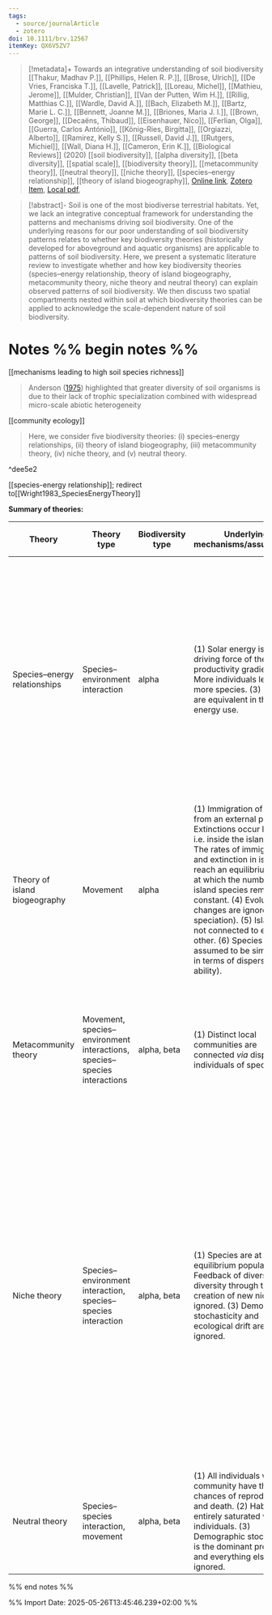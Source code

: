 ```yaml
---
tags:
  - source/journalArticle
  - zotero
doi: 10.1111/brv.12567
itemKey: QX6V5ZV7
---
```

>[!metadata]+
> Towards an integrative understanding of soil biodiversity
> [[Thakur, Madhav P.]], [[Phillips, Helen R. P.]], [[Brose, Ulrich]], [[De Vries, Franciska T.]], [[Lavelle, Patrick]], [[Loreau, Michel]], [[Mathieu, Jerome]], [[Mulder, Christian]], [[Van der Putten, Wim H.]], [[Rillig, Matthias C.]], [[Wardle, David A.]], [[Bach, Elizabeth M.]], [[Bartz, Marie L. C.]], [[Bennett, Joanne M.]], [[Briones, Maria J. I.]], [[Brown, George]], [[Decaëns, Thibaud]], [[Eisenhauer, Nico]], [[Ferlian, Olga]], [[Guerra, Carlos António]], [[König-Ries, Birgitta]], [[Orgiazzi, Alberto]], [[Ramirez, Kelly S.]], [[Russell, David J.]], [[Rutgers, Michiel]], [[Wall, Diana H.]], [[Cameron, Erin K.]], 
> [[Biological Reviews]] (2020)
> [[soil biodiversity]], [[alpha diversity]], [[beta diversity]], [[spatial scale]], [[biodiversity theory]], [[metacommunity theory]], [[neutral theory]], [[niche theory]], [[species–energy relationship]], [[theory of island biogeography]], 
> [Online link](https://onlinelibrary.wiley.com/doi/abs/10.1111/brv.12567), [Zotero Item](zotero://select/library/items/QX6V5ZV7), [Local pdf](file://C:/Users/aburg/Documents/references/zotero/storage/Q7ZNG8Y7/Thakur2020_integrativeunderstanding.pdf), 

>[!abstract]-
>Soil is one of the most biodiverse terrestrial habitats. Yet, we lack an integrative conceptual framework for understanding the patterns and mechanisms driving soil biodiversity. One of the underlying reasons for our poor understanding of soil biodiversity patterns relates to whether key biodiversity theories (historically developed for aboveground and aquatic organisms) are applicable to patterns of soil biodiversity. Here, we present a systematic literature review to investigate whether and how key biodiversity theories (species–energy relationship, theory of island biogeography, metacommunity theory, niche theory and neutral theory) can explain observed patterns of soil biodiversity. We then discuss two spatial compartments nested within soil at which biodiversity theories can be applied to acknowledge the scale-dependent nature of soil biodiversity.

# Notes %% begin notes %%
[[mechanisms leading to high soil species richness]]
>Anderson ([1975](https://onlinelibrary.wiley.com/doi/full/10.1111/brv.12567#brv12567-bib-0004)) highlighted that greater diversity of soil organisms is due to their lack of trophic specialization combined with widespread micro-scale abiotic heterogeneity

[[community ecology]]
> Here, we consider five biodiversity theories: (i) species–energy relationships, (ii) theory of island biogeography, (iii) metacommunity theory, (iv) niche theory, and (v) neutral theory.

^dee5e2

[[species-energy relationship]]; redirect to[[Wright1983_SpeciesEnergyTheory]]

**Summary of theories:**

| Theory                        | Theory type                                                              | Biodiversity type | Underlying mechanisms/assumptions                                                                                                                                                                                                                                                                                                                                                                                                   | Main prediction(s)                                                                                                                                                                                                                                                                                                                                                                                                                                               | Challenges relevant to soil organisms                                                                                                                                                                                                                                                                                             | Foundational references                                                                                                                                                                                                                                                                                          |
| ----------------------------- | ------------------------------------------------------------------------ | ----------------- | ----------------------------------------------------------------------------------------------------------------------------------------------------------------------------------------------------------------------------------------------------------------------------------------------------------------------------------------------------------------------------------------------------------------------------------- | ---------------------------------------------------------------------------------------------------------------------------------------------------------------------------------------------------------------------------------------------------------------------------------------------------------------------------------------------------------------------------------------------------------------------------------------------------------------- | --------------------------------------------------------------------------------------------------------------------------------------------------------------------------------------------------------------------------------------------------------------------------------------------------------------------------------- | ---------------------------------------------------------------------------------------------------------------------------------------------------------------------------------------------------------------------------------------------------------------------------------------------------------------- |
| Species–energy relationships  | Species–environment interaction                                          | alpha             | (1) Solar energy is the driving force of the productivity gradient. (2) More individuals lead to more species. (3) Species are equivalent in their energy use.                                                                                                                                                                                                                                                                      | (1) The productivity of an area enhances the number of species, and their population size.                                                                                                                                                                                                                                                                                                                                                                       | (1) Soil abiotic conditions can alter the strength of productivity–soil biodiversity relationships. (2) Energy conversion depends on environmental stoichiometry. Constraints in environmental stoichiometry are particularly strong in soil. These stoichiometric constraints are overcome by interactions among soil organisms. | Wright ([1983](https://onlinelibrary.wiley.com/doi/full/10.1111/brv.12567#brv12567-bib-0156)); Rosenzweig ([1995](https://onlinelibrary.wiley.com/doi/full/10.1111/brv.12567#brv12567-bib-0122)); Evans, Warren, & Gaston ([2005](https://onlinelibrary.wiley.com/doi/full/10.1111/brv.12567#brv12567-bib-0049)) |
| Theory of island biogeography | Movement                                                                 | alpha             | (1) Immigration of species from an external pool. (2) Extinctions occur locally, i.e. inside the island. (3) The rates of immigration and extinction in islands reach an equilibrium stage at which the number of island species remains constant. (4) Evolutionary changes are ignored (e.g. speciation). (5) Islands are not connected to each other. (6) Species are assumed to be similar (e.g. in terms of dispersal ability). | (1) Larger and less remote islands contain more species. (2) More (geographically) isolated islands are poorer in species number.                                                                                                                                                                                                                                                                                                                                | (1) Movement of organisms are constrained at multiple scales in soil. (2) Difficult to define an island/continent within soil (variable across scales).                                                                                                                                                                           | MacArthur & Wilson ([1967](https://onlinelibrary.wiley.com/doi/full/10.1111/brv.12567#brv12567-bib-0088))                                                                                                                                                                                                        |
| Metacommunity theory          | Movement, species–environment interactions, species–species interactions | alpha, beta       | (1) Distinct local communities are connected _via_ dispersal of individuals of species.                                                                                                                                                                                                                                                                                                                                             | (1) Local diversity (alpha and beta) depends on dispersal capacity. This relation can be hump-shaped. (2) The persistence of species in sinks depends on species dispersal.                                                                                                                                                                                                                                                                                      | (1) Not easy to estimate dispersal ability. (2) Difficult to define distinct patches (variable across scales).                                                                                                                                                                                                                    | Wilson ([1992](https://onlinelibrary.wiley.com/doi/full/10.1111/brv.12567#brv12567-bib-0154)); Mouquet & Loreau ([2002](https://onlinelibrary.wiley.com/doi/full/10.1111/brv.12567#brv12567-bib-0100)); Leibold _et al_. ([2004](https://onlinelibrary.wiley.com/doi/full/10.1111/brv.12567#brv12567-bib-0081))  |
| Niche theory                  | Species–environment interaction, species–species interaction             | alpha, beta       | (1) Species are at their equilibrium population. (2) Feedback of diversity on diversity through the creation of new niches is ignored. (3) Demographic stochasticity and ecological drift are ignored.                                                                                                                                                                                                                              | (1) For two or more species to coexist in an environment, they must occupy different niches or at least avoid niche overlap among them as far as possible. The greater the number of limiting factors (both biotic and abiotic), the greater the biodiversity (more heterogeneity leads to greater biodiversity). (2) Species abundance distribution depends on resource partionining. (3) Species similarity decays with difference in environmental variables. | (1) Ecosystem engineering by soil organisms generates strong feedback on soil biodiversity. (2) The equilibrium is a matter of scale, and soil represents a system with cross-scale interactions. (3) Selection of the right environmental variable.                                                                              | Hutchinson ([1959](https://onlinelibrary.wiley.com/doi/full/10.1111/brv.12567#brv12567-bib-0069)); MacArthur ([1972](https://onlinelibrary.wiley.com/doi/full/10.1111/brv.12567#brv12567-bib-0087))                                                                                                              |
| Neutral theory                | Species–species interaction, movement                                    | alpha, beta       | (1) All individuals within a community have the same chances of reproduction and death. (2) Habitat is entirely saturated with individuals. (3) Demographic stochasticity is the dominant process, and everything else is ignored.                                                                                                                                                                                                  | (1) Species abundance distribution depends on spatial structure. (2) Species similarity decays with spatial distance.                                                                                                                                                                                                                                                                                                                                            | (1) Strong simplification and ignores many processes.                                                                                                                                                                                                                                                                             | Hubbell ([2001](https://onlinelibrary.wiley.com/doi/full/10.1111/brv.12567#brv12567-bib-0068)); Bell ([2001](https://onlinelibrary.wiley.com/doi/full/10.1111/brv.12567#brv12567-bib-0021))                                                                                                                      |


%% end notes %%




%% Import Date: 2025-05-26T13:45:46.239+02:00 %%
